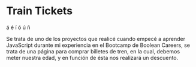 <h1> Train Tickets </h1>
á é í ó ú ñ

<p> Se trata de uno de los proyectos que realicé cuando empecé a aprender JavaScript durante mi experiencia en el Bootcamp de Boolean Careers, se trata de una página para
comprar billetes de tren, en la cual, debemos meter nuestra edad, y en función de ésta nos realizará un descuento.</p>


